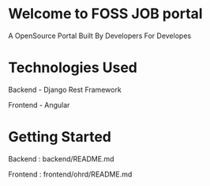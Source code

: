  



# Welcome to FOSS JOB portal




A OpenSource Portal Built By Developers For Developes 


# Technologies Used 

Backend - Django Rest Framework

Frontend - Angular 


# Getting Started  

Backend : backend/README.md

Frontend : frontend/ohrd/README.md

